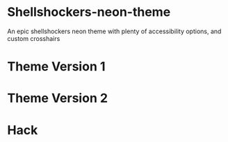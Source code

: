 # Shellshockers-neon-theme
An epic shellshockers neon theme with plenty of accessibility options, and custom crosshairs

# Theme Version 1

# Theme Version 2

# Hack
